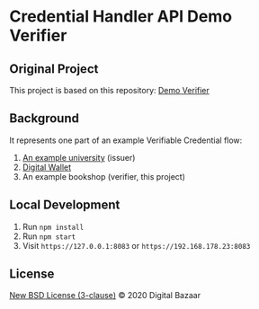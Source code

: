 # Credential Handler API Demo Verifier

## Original Project 

This project is based on this repository: [Demo Verifier](https://github.com/digitalbazaar/chapi-demo-verifier)


## Background

It represents one part of an example Verifiable Credential flow:

1. [An example university](https://github.com/VeronikaSedlackova/Demo-Issuer) (issuer)
2. [Digital Wallet](https://github.com/VeronikaSedlackova/Demo-Wallet)
3. An example bookshop (verifier, this project)


## Local Development

1. Run `npm install`
2. Run `npm start`
3. Visit `https://127.0.0.1:8083` or `https://192.168.178.23:8083`


## License

[New BSD License (3-clause)](LICENSE) © 2020 Digital Bazaar

